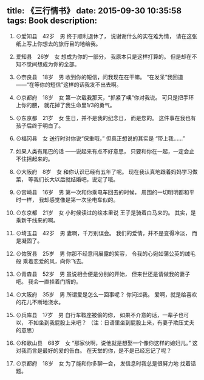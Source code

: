 title: 《三行情书》
date: 2015-09-30 10:35:58
tags: Book
description: 
---

1. ⊙爱知县　42岁　男 终于顺利退休了， 说谢谢什么的实在难为情， 请在这张纸上写上你想去的旅行目的地给我。

2. 爱知县　26岁　女 想成为你的一部分， 我原本只是这样打算的。 但是却在不知不觉间想成为你的全部。

3. ⊙奈良县　18岁　男 收到你的短信，问我现在在干嘛。 “在发呆”我回道 ——“在等你的短信”这样的话我发不出去啊。

4. ⊙京都府　18岁　女 第一次载我那天，“抓紧了噢”你对我说。 可只是把手环上你的腰， 就花掉了我生命里1/3的勇气。

5. ⊙东京都　21岁　女 生日，并不是我的纪念日， 而是您的。 这件事在我也有孩子后终于明白了。

6. ⊙福冈县　女 送行时对你说“保重哦，” 但真正想说的其实是 “带上我……”

7. 如果人类有尾巴的话 ——说起来有点不好意思， 只要和你在一起，一定会止不住摇起来的。

8. ⊙大阪府　8岁　女 和你认识已经有五年了呢。 现在我认真地跟着妈妈学习做菜， 等我们长大以后就结婚吧，说定了哦。

9. ⊙宮崎县　16岁　男 第一次和你乘电车回去的时候， 周围的一切明明都和平时一样， 我却感觉像是第一次坐电车似的。

10. ⊙东京都　21岁　女 小时候读过的绘本里说 王子是骑着白马来的。 其实，是乘新干线来的啊。

11. ⊙埼玉县　42岁　男 妻啊，千万别误会。 我们的爱情，并不是变得冷淡， 而是凝固了。

12. ⊙佐贺县　25岁　男 你那不经意间展露的笑容， 令我的心宛如蒲公英的绒毛般 乘着恋爱的风，向你飞去。

13. ⊙青森县　52岁　男 虽说相会便是分别的开始， 但来世还是请做我的妻子吧。 我会一直挂着门牌的。

14. ⊙大阪府　35岁　男 所谓爱是怎么一回事呢？ 你问过我。 爱啊，就是给喜欢的花儿不断地浇水。

15. ⊙兵库县　17岁　男 自行车鞍座被偷的你， 如果不介意的话，一辈子也可以， 不如坐到我屁股上来吧？ （注：日语里坐到屁股上来，有妻子欺压丈夫的意思）

16. ⊙和歌山县　68岁　女 “那家伙啊，说他就是想娶一个像你这样的媳妇儿。” 这对我而言是最好的爱的告白。 在天堂的你，是不是已经忘记了呢？

17. ⊙京都府　18岁　女 为了能和你多聊一会， 发信息时我总是很努力地 找着话题。

